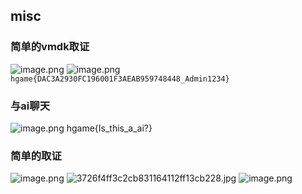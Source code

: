 ## misc
### 简单的vmdk取证
![image.png](https://cdn.nlark.com/yuque/0/2024/png/35765425/1708515856615-4d16a04f-b793-429c-9d6e-1071b199d842.png#averageHue=%23f7d97d&clientId=ua4ea6be1-4fa4-4&from=paste&height=933&id=u0b3bc84f&originHeight=1539&originWidth=2559&originalType=binary&ratio=1.6500000953674316&rotation=0&showTitle=false&size=303540&status=done&style=none&taskId=u1aa71ec3-8123-4e32-980b-a39e6375bcb&title=&width=1550.9090012689649)
![image.png](https://cdn.nlark.com/yuque/0/2024/png/35765425/1708516844300-857fd614-f9bd-40b7-a26f-2c18a87980fd.png#averageHue=%236dc2dd&clientId=ua4ea6be1-4fa4-4&from=paste&height=232&id=u52843625&originHeight=382&originWidth=852&originalType=binary&ratio=1.6500000953674316&rotation=0&showTitle=false&size=66009&status=done&style=none&taskId=ub4cab9f8-87bb-404e-a8d3-94a601e2331&title=&width=516.3636065186237)
`hgame{DAC3A2930FC196001F3AEAB959748448_Admin1234}`
### 与ai聊天
![image.png](https://cdn.nlark.com/yuque/0/2024/png/35765425/1708423213281-fb4ca7b2-7bfb-4e1f-b183-d30ee2d0be9d.png#averageHue=%23fefefe&clientId=ua4ea6be1-4fa4-4&from=paste&height=859&id=u27968d6f&originHeight=1417&originWidth=2548&originalType=binary&ratio=1.6500000953674316&rotation=0&showTitle=false&size=165317&status=done&style=none&taskId=u94c85fb3-c994-421c-bfaf-2fd6600b770&title=&width=1544.242334987621)
hgame{Is_this_a_ai?}

### 简单的取证
![image.png](https://cdn.nlark.com/yuque/0/2024/png/35765425/1708516330321-4a2566f2-1193-431c-8e73-aa7c4ee55181.png#averageHue=%23fbfbfb&clientId=ua4ea6be1-4fa4-4&from=paste&height=933&id=uf42aae78&originHeight=1539&originWidth=2559&originalType=binary&ratio=1.6500000953674316&rotation=0&showTitle=false&size=288458&status=done&style=none&taskId=ue9083149-2810-4f38-bf4a-c496af2b72a&title=&width=1550.9090012689649)
![3726f4ff3c2cb831164112ff13cb228.jpg](https://cdn.nlark.com/yuque/0/2024/jpeg/35765425/1708516302950-b0a95760-3d77-4f01-8227-599bfe72007b.jpeg#averageHue=%23cfced3&clientId=ua4ea6be1-4fa4-4&from=paste&height=291&id=u82dce8c4&originHeight=480&originWidth=640&originalType=binary&ratio=1.6500000953674316&rotation=0&showTitle=false&size=128594&status=done&style=none&taskId=uff27ab83-634e-46c6-b08a-5bab701b8f9&title=&width=387.878765459999)
![image.png](https://cdn.nlark.com/yuque/0/2024/png/35765425/1708516665724-e732ed29-cbec-4f85-a4f7-43c6529a76d6.png#averageHue=%23f1f0ef&clientId=ua4ea6be1-4fa4-4&from=paste&height=53&id=u84402b27&originHeight=88&originWidth=685&originalType=binary&ratio=1.6500000953674316&rotation=0&showTitle=false&size=5730&status=done&style=none&taskId=ua81401c4-c099-4044-a8c6-70db78093ba&title=&width=415.1514911564052)

